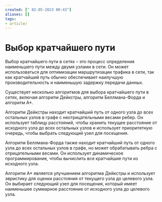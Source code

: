 ```yaml
---
created: [" 02-05-2023 00:43"]
aliases: []
tags:
- article/
---
```


# Выбор кратчайшего пути

Выбор кратчайшего пути в сетях – это процесс определения наименьшего пути между двумя узлами в сети. Он может использоваться для оптимизации маршрутизации трафика в сети, так как кратчайший путь обычно обеспечивает наилучшую производительность и наименьшую задержку передачи данных.

Существует несколько алгоритмов для выбора кратчайшего пути в сетях, включая алгоритм Дейкстры, алгоритм Беллмана-Форда и алгоритм A*.

Алгоритм Дейкстры находит кратчайший путь от одного узла до всех остальных узлов в графе с неотрицательными весами ребер. Он использует таблицу расстояний, чтобы хранить текущее расстояние от исходного узла до всех остальных узлов и использует приоритетную очередь, чтобы выбрать следующий узел для посещения.

Алгоритм Беллмана-Форда также находит кратчайший путь от одного узла до всех остальных узлов в графе, но может обрабатывать ребра с отрицательными весами. Он использует динамическое программирование, чтобы вычислить все кратчайшие пути из исходного узла.

Алгоритм A* является улучшением алгоритма Дейкстры и использует эвристику для оценки расстояния от текущего узла до целевого узла. Он выбирает следующий узел для посещения, который имеет наименьшее суммарное расстояние от исходного узла до целевого узла.

